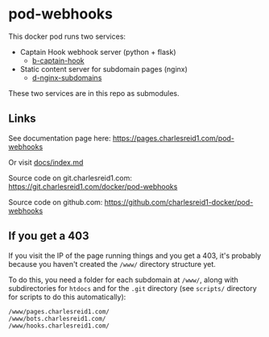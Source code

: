 # pod-webhooks

This docker pod runs two services:

 * Captain Hook webhook server (python + flask)
    * [b-captain-hook](https://git.charlesreid1.com/bots/b-captain-hook)
 * Static content server for subdomain pages (nginx)
    * [d-nginx-subdomains](https://git.charlesreid1.com/docker/d-nginx-subdomains)

These two services are in this repo as submodules.


## Links

See documentation page here: <https://pages.charlesreid1.com/pod-webhooks>

Or visit [docs/index.md](/docs/index.md)

Source code on git.charlesreid1.com: <https://git.charlesreid1.com/docker/pod-webhooks>

Source code on github.com: <https://github.com/charlesreid1-docker/pod-webhooks>


## If you get a 403

If you visit the IP of the page running things and you get a 403,
it's probably because you haven't created the `/www/` directory
structure yet. 

To do this, you need a folder for each subdomain at `/www/`, along
with subdirectories for `htdocs` and for the `.git` directory
(see `scripts/` directory for scripts to do this automatically):

```
/www/pages.charlesreid1.com/
/www/bots.charlesreid1.com/
/www/hooks.charlesreid1.com/
```


